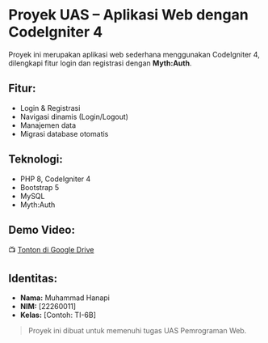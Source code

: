 # Proyek UAS – Aplikasi Web dengan CodeIgniter 4

Proyek ini merupakan aplikasi web sederhana menggunakan CodeIgniter 4, dilengkapi fitur login dan registrasi dengan **Myth:Auth**.

## Fitur:
- Login & Registrasi
- Navigasi dinamis (Login/Logout)
- Manajemen data
- Migrasi database otomatis

## Teknologi:
- PHP 8, CodeIgniter 4
- Bootstrap 5
- MySQL
- Myth:Auth

## Demo Video:
📺 [Tonton di Google Drive](https://drive.google.com/file/d/10KqpNbr0DVsZ6krq1NGDDVEKhehzQ-4r/view?usp=sharing)

## Identitas:
- **Nama:** Muhammad Hanapi  
- **NIM:** [22260011]  
- **Kelas:** [Contoh: TI-6B]

> Proyek ini dibuat untuk memenuhi tugas UAS Pemrograman Web.
